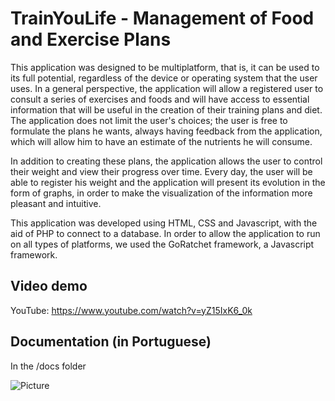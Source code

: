 # TrainYouLife - Management of Food and Exercise Plans
This application was designed to be multiplatform, that is, it can be used to its full potential, regardless of the device or operating system that the user uses. In a general perspective, the application will allow a registered user to consult a series of exercises and foods and will have access to essential information that will be useful in the creation of their training plans and diet. The application does not limit the user's choices; the user is free to formulate the plans he wants, always having feedback from the application, which will allow him to have an estimate of the nutrients he will consume.

In addition to creating these plans, the application allows the user to control their weight and view their progress over time. Every day, the user will be able to register his weight and the application will present its evolution in the form of graphs, in order to make the visualization of the information more pleasant and intuitive.

This application was developed using HTML, CSS and Javascript, with the aid of PHP to connect to a database. In order to allow the application to run on all types of platforms, we used the GoRatchet framework, a Javascript framework.

## Video demo
YouTube: https://www.youtube.com/watch?v=yZ15IxK6_0k

## Documentation (in Portuguese)
In the /docs folder

![Picture](https://user-images.githubusercontent.com/9809095/74647535-bea82180-5173-11ea-9d5e-03b2f5ba2be9.png)
